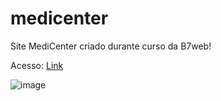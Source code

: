 # medicenter
Site MediCenter criado durante curso da B7web!

Acesso: <a href="https://matheeusgomes.github.io/medicenter/">Link</a>

![image](https://user-images.githubusercontent.com/10269675/170724272-8f526068-227f-476f-afbb-d956c6104c18.png)


